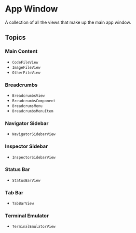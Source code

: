 # App Window

A collection of all the views that make up the main app window.

## Topics

### Main Content

- ``CodeFileView``
- ``ImageFileView``
- ``OtherFileView``

### Breadcrumbs

- ``BreadcrumbsView``
- ``BreadcrumbsComponent``
- ``BreadcrumsMenu``
- ``BreadcrumbsMenuItem``

### Navigator Sidebar

- ``NavigatorSidebarView``

### Inspector Sidebar

- ``InspectorSidebarView``

### Status Bar

- ``StatusBarView``

### Tab Bar

- ``TabBarView``

### Terminal Emulator

- ``TerminalEmulatorView``
